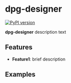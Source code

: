 # dpg-designer

[![PyPI version](https://badge.fury.io/py/dpg-designer.svg)](https://badge.fury.io/py/dpg-designer)

**dpg-designer** description text

## Features

- **Feature1**: brief description

## Examples

```python

```
